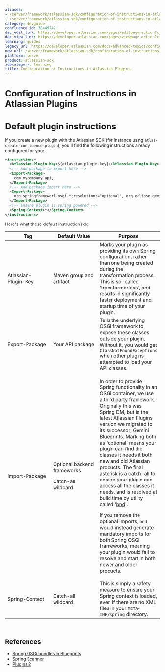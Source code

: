 ```yaml
---
aliases:
- /server/framework/atlassian-sdk/configuration-of-instructions-in-atlassian-plugins-38449742.html
- /server/framework/atlassian-sdk/configuration-of-instructions-in-atlassian-plugins-38449742.md
category: devguide
confluence_id: 38449742
dac_edit_link: https://developer.atlassian.com/pages/editpage.action?cjm=wozere&pageId=38449742
dac_view_link: https://developer.atlassian.com/pages/viewpage.action?cjm=wozere&pageId=38449742
learning: guides
legacy_url: https://developer.atlassian.com/docs/advanced-topics/configuration-of-instructions-in-atlassian-plugins
new_url: /server/framework/atlassian-sdk/configuration-of-instructions-in-atlassian-plugins
platform: server
product: atlassian-sdk
subcategory: learning
title: Configuration of Instructions in Atlassian Plugins
---
```

# Configuration of Instructions in Atlassian Plugins

# Default plugin instructions

If you create a new plugin with the Atlassian SDK (for instance using `atlas-create-confluence-plugin`), you'll find the following instructions already configured for you:

``` xml
<instructions>
  <Atlassian-Plugin-Key>${atlassian.plugin.key}</Atlassian-Plugin-Key>
  <!-- Add package to export here -->
  <Export-Package>
    com.mycompany.api,
  </Export-Package>
  <!-- Add package import here -->
  <Import-Package>
    org.springframework.osgi.*;resolution:="optional", org.eclipse.gemini.blueprint.*;resolution:="optional", *
  </Import-Package>
  <!-- Ensure plugin is spring powered -->
  <Spring-Context>*</Spring-Context>
</instructions>
```

Here's what these default instructions do:

<table>
<colgroup>
<col style="width: 33%" />
<col style="width: 33%" />
<col style="width: 33%" />
</colgroup>
<thead>
<tr class="header">
<th>Tag</th>
<th>Default Value</th>
<th>Purpose</th>
</tr>
</thead>
<tbody>
<tr class="odd">
<td>Atlassian-Plugin-Key</td>
<td>Maven group and artifact</td>
<td>Marks your plugin as providing its own Spring configuration, rather than one being created during the transformation process. This is so-called 'transformerless', and results in significantly faster deployment and startup time of your plugin.</td>
</tr>
<tr class="even">
<td>Export-Package</td>
<td>Your API package</td>
<td>Tells the underlying OSGi framework to expose these classes outside your plugin. Without it, you would get <code>ClassNotFoundExceptions</code> when other plugins attempted to load your API classes.</td>
</tr>
<tr class="odd">
<td>Import-Package</td>
<td><p>Optional backend frameworks</p>
<p>Catch-all wildcard</p></td>
<td><p>In order to provide Spring functionality in an OSGi container, we use a third party framework. Originally this was Spring DM, but in the latest Atlassian Plugins version we migrated to its successor, Gemini Blueprints. Marking both as 'optional' means your plugin can find the classes it needs it both new and old Atlassian products. The final asterisk is a catch-all to ensure your plugin can access all the classes it needs, and is resolved at build time by utility called '<a href="https://github.com/bndtools/bnd" class="external-link">bnd</a>'.</p>
<p>If you remove the optional imports, <code style="background-color: transparent;">bnd</code> would instead generate mandatory imports for both Spring OSGi frameworks, meaning your plugin would fail to resolve and start in both newer and older products.</p></td>
</tr>
<tr class="even">
<td>Spring-Context</td>
<td>Catch-all wildcard</td>
<td>This is simply a safety measure to ensure your Spring context is loaded, even if there are no XML files in your <code>META-INF/spring</code> directory.</td>
</tr>
</tbody>
</table>

 

## References

-   <a href="http://www.eclipse.org/gemini/blueprint/documentation/reference/1.0.2.RELEASE/html/app-deploy.html" class="external-link">Spring OSGi bundles in Blueprints</a>
-   <a href="https://bitbucket.org/atlassian/atlassian-spring-scanner/src" class="external-link">Spring Scanner</a>
-   <a href="https://www.youtube.com/watch?v=bEYoAFc42b4" class="external-link">Plugins 2</a>
































